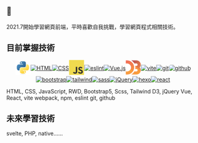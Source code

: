 ## 🎃

2021.7開始學習網頁前端，平時喜歡自我挑戰，學習網頁程式相關技術。

## 目前掌握技術

<div style="display: flex; justify-content: center; align-items: center;flex-flow: wrap;">
  <a href="https://www.python.org" rel="nofollow" target="_blank"> <img alt="python" src="https://raw.githubusercontent.com/devicons/devicon/master/icons/python/python-original.svg" width="40" height="40" style="background: #1f3144"> </a>
  <a href="https://developer.mozilla.org/zh-TW/docs/Web/HTML" rel="nofollow" target="_blank"> <img alt="HTML" src="https://image.flaticon.com/icons/png/512/732/732212.png" width="40" height="40"> </a>
  <a href="https://developer.mozilla.org/zh-TW/docs/Web/CSS" rel="nofollow" target="_blank"> <img alt="CSS" src="https://www.kindpng.com/picc/m/464-4640184_css3-png-download-css-icon-transparent-png.png" width="40" height="40"> </a>
  <a href="https://developer.mozilla.org/en-US/docs/Web/JavaScript" rel="nofollow" target="_blank"> <img  alt="javascript" src="https://raw.githubusercontent.com/devicons/devicon/master/icons/javascript/javascript-original.svg" width="40" height="40"> </a>
  <a href="https://eslint.org/" rel="nofollow" target="_blank"> <img alt="eslint" src="https://eslint.bootcss.com/img/favicon.512x512.png" width="40" height="40"> </a>
  <a href="https://v3.vuejs.org/" rel="nofollow" target="_blank"> <img alt="Vue.js" src="https://e7.pngegg.com/pngimages/789/586/png-clipart-gray-and-green-v-vue-js-logo-icons-logos-emojis-tech-companies-thumbnail.png" width="40" height="40"> </a>
  <a href="https://d3js.org/" rel="nofollow" target="_blank"> <img alt="d3js" src="https://raw.githubusercontent.com/devicons/devicon/master/icons/d3js/d3js-original.svg" width="40" height="40"> </a>
  <a href="https://vitejs.dev/" rel="nofollow" target="_blank"> <img alt="vite" src="https://camo.githubusercontent.com/61e102d7c605ff91efedb9d7e47c1c4a07cef59d3e1da202fd74f4772122ca4e/68747470733a2f2f766974656a732e6465762f6c6f676f2e737667" width="40" height="40"> </a>
  <a href="https://git-scm.com/" rel="nofollow" target="_blank"> <img alt="git" src="https://upload.wikimedia.org/wikipedia/commons/thumb/3/3f/Git_icon.svg/97px-Git_icon.svg.png" width="40" height="40"> </a>
  <a href="https://github.com/" rel="nofollow" target="_blank"> <img alt="github" src="https://cdn-icons-png.flaticon.com/512/25/25231.png" width="40" height="40" style="background: #fff;border-radius: 5px;"> </a>
  <a href="https://getbootstrap.com/" rel="nofollow" target="_blank"> <img alt="bootstrap" src="https://i.stack.imgur.com/C9301.png" width="40" height="40"> </a>
  <a href="https://tailwindcss.com/" rel="nofollow" target="_blank"> <img alt="tailwind" src="https://ph-files.imgix.net/8b29079c-7d21-4bfc-8a55-801ddc6cb354.png?auto=format" width="40" height="40"> </a>
  <a href="https://sass-lang.com/" rel="nofollow" target="_blank"> <img alt="sass" src="https://encrypted-tbn0.gstatic.com/images?q=tbn:ANd9GcThkIn3LYMaUnLnXCC9kdExBFx_JCqG8oH9XkOIEe4AxtlPb-oUFHTLCcfeLbSGnlSNO9U&usqp=CAU" width="40" height="40"> </a>
  <a href="https://jquery.com/" rel="nofollow" target="_blank"> <img alt="jQuery" src="https://cdn.icon-icons.com/icons2/2415/PNG/512/jquery_plain_wordmark_logo_icon_146445.png" width="40" height="40" style="background: white"> </a>
  <a href="https://hexo.io/zh-tw/"> <img alt="hexo" src="https://camo.githubusercontent.com/ef340e1dac9f116923a100743a63bc94519945bebe3b65f2a047eecd7e34ab64/68747470733a2f2f7777772e766563746f726c6f676f2e7a6f6e652f6c6f676f732f6865786f696f2f6865786f696f2d69636f6e2e737667" width="40" height="40" data-canonical-src="https://www.vectorlogo.zone/logos/hexoio/hexoio-icon.svg"> </a>
  <a href="https://zh-hant.reactjs.org/" rel="nofollow" target="_blank"> <img alt="react" src="https://cdn.iconscout.com/icon/free/png-256/react-1-282599.png" width="40" height="40"> </a>
</div>

HTML, CSS, JavaScript, RWD, Bootstrap5, Scss, Tailwind
D3, jQuery
Vue, React, vite
webpack, npm, eslint
git, github

## 未來學習技術

svelte, PHP, native......

<!-- ![madneal's github stats](https://github-readme-stats.vercel.app/api?username=madneal&show_icons=true&theme=radical)  -->

<!--
- 🔭 I’m currently working on ...
- 🌱 I’m currently learning ...
- 👯 I’m looking to collaborate on ...
- 🤔 I’m looking for help with ...
- 💬 Ask me about ...
- 📫 How to reach me: ...
- 😄 Pronouns: ...
- ⚡ Fun fact: ...
-->
